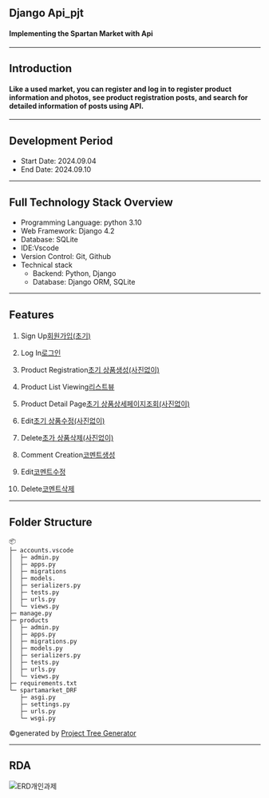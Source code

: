 ## Django Api_pjt
#### Implementing the Spartan Market with Api

--- 

## Introduction 
#### Like a used market, you can register and log in to register product information and photos, see product registration posts, and search for detailed information of posts using API.

---

## Development Period
####
 * Start Date: 2024.09.04
 * End Date: 2024.09.10

---
## Full Technology Stack Overview

#### 
- Programming Language: python 3.10
- Web Framework: Django 4.2
- Database: SQLite
- IDE:Vscode
- Version Control: Git, Github
- Technical stack
  - Backend: Python, Django
  - Database: Django ORM, SQLite
---
## Features
####
 1. Sign Up[회원가입(초기)](https://github.com/user-attachments/assets/2471ccda-83ed-4c4d-a461-a432d2cada85)

 2. Log In[로그인](https://github.com/user-attachments/assets/8003b2d0-1e89-4ce8-bcd2-fe51621baf1e)

 3. Product Registration[초기 상품생성(사진없이)](https://github.com/user-attachments/assets/f73ec1ac-00e3-48ed-bb24-ad4edde86e8b)

 4. Product List Viewing[리스트뷰](https://github.com/user-attachments/assets/a77ba4a0-f366-41be-b79b-7c5d2052ed59)

 5. Product Detail Page[초기 상품상세페이지조회(사진없이)](https://github.com/user-attachments/assets/a71e3fc1-7a26-4f4a-b163-a8d76c859c30)
 
 6. Edit[초기 상품수정(사진없이)](https://github.com/user-attachments/assets/fdc0eed4-f669-4c65-9b8e-f0208740aa6a)
 
 7. Delete[초가 상품삭제(사진없이)](https://github.com/user-attachments/assets/3738d44c-6776-4a12-b500-b445c5403917)

 8. Comment Creation[코멘트생성](https://github.com/user-attachments/assets/21988025-47e9-4bc6-81cc-d5b453bae5cd)

 9. Edit[코멘트수정](https://github.com/user-attachments/assets/f3537aab-5dec-404b-8cad-04fd5a30a03d)

 10. Delete[코멘트삭제](https://github.com/user-attachments/assets/f9684d77-bcde-424b-b4e9-a2978fe1fe91)

--- 

## Folder Structure
```
📦 
├─ accounts.vscode
│  ├─ admin.py
│  ├─ apps.py
│  ├─ migrations
│  ├─ models.
│  ├─ serializers.py
│  ├─ tests.py
│  ├─ urls.py
│  └─ views.py
├─ manage.py
├─ products
│  ├─ admin.py
│  ├─ apps.py
│  ├─ migrations.py
│  ├─ models.py
│  ├─ serializers.py
│  ├─ tests.py
│  ├─ urls.py
│  └─ views.py
├─ requirements.txt
└─ spartamarket_DRF
   ├─ asgi.py
   ├─ settings.py
   ├─ urls.py
   └─ wsgi.py
```
©generated by [Project Tree Generator](https://woochanleee.github.io/project-tree-generator)

---

## RDA

![ERD개인과제](https://github.com/user-attachments/assets/ff6bfbf1-daa8-42fa-8256-ef8b13d349ac)
